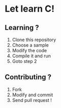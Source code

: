 # Let learn C!

## Learning ?

1. Clone this repository
2. Choose a sample
3. Modify the code
4. Compile it and run
5. Goto step 2

## Contributing ?

1. Fork
2. Modify and commit
3. Send pull request !
